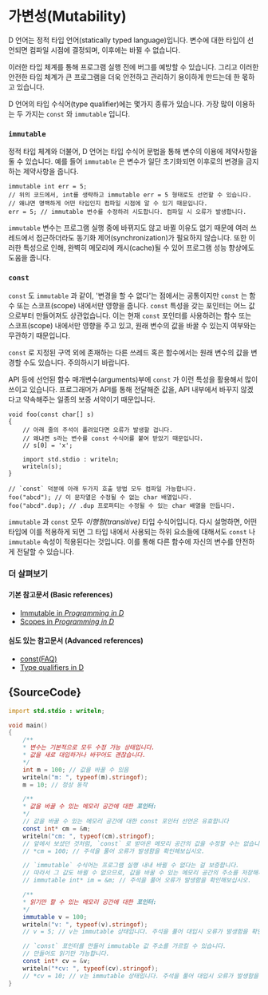 # 가변성(Mutability)

D 언어는 정적 타입 언어(statically typed language)입니다. 변수에 대한 타입이 선언되면 컴파일 시점에 결정되며, 이후에는 바뀔 수 없습니다.

이러한 타입 체계를 통해 프로그램 실행 전에 버그를 예방할 수 있습니다. 그리고 이러한 안전한 타입 체계가 큰 프로그램을 더욱 안전하고 관리하기 용이하게 만드는데 한 몫하고 있습니다.

D 언어의 타입 수식어(type qualifier)에는 몇가지 종류가 있습니다. 가장 많이 이용하는 두 가지는 `const` 와 `immutable` 입니다.

### `immutable`

정적 타입 체계와 더불어, D 언어는 타입 수식어 문법을 통해 변수의 이용에 제약사항을 둘 수 있습니다. 예를 들어 `immutable` 은 변수가 일단 초기화되면 이후로의 변경을 금지하는 제약사항을 줍니다.

    immutable int err = 5;
    // 위의 코드에서, int를 생략하고 immutable err = 5 형태로도 선언할 수 있습니다.
    // 왜냐면 명백하게 어떤 타입인지 컴파일 시점에 알 수 있기 때문입니다.
    err = 5; // immutable 변수를 수정하려 시도합니다. 컴파일 시 오류가 발생합니다.

`immutable` 변수는 프로그램 실행 중에 바뀌지도 않고 바뀔 이유도 없기 때문에 여러 쓰레드에서 접근하더라도 동기화 제어(synchronization)가 필요하지 않습니다. 또한 이러한 특성으로 인해, 완벽히 메모리에 캐시(cache)될 수 있어 프로그램 성능 향상에도 도움을 줍니다.

### `const`

`const` 도 `immutable` 과 같이, '변경을 할 수 없다'는 점에서는 공통이지만 `const` 는 함수 또는 스코프(scope) 내에서만 영향을 줍니다. `const` 특성을 갖는 포인터는 어느 값으로부터 만들어져도 상관없습니다. 이는 현재 `const` 포인터를 사용하려는 함수 또는 스코프(scope) 내에서만 영향을 주고 있고, 원래 변수의 값을 바꿀 수 있는지 여부와는 무관하기 때문입니다.

`const` 로 지정된 구역 외에 존재하는 다른 쓰레드 혹은 함수에서는 원래 변수의 값을 변경할 수도 있습니다. 주의하시기 바랍니다.

API 등에 선언된 함수 매개변수(arguments)부에 `const` 가 이런 특성을 활용해서 많이 쓰이고 있습니다. 프로그래머가 API를 통해 전달해준 값을, API 내부에서 바꾸지 않겠다고 약속해주는 일종의 보증 서약이기 때문입니다.

    void foo(const char[] s)
    {
        // 아래 줄의 주석이 풀려있다면 오류가 발생할 겁니다.
        // 왜냐면 s라는 변수를 const 수식어를 붙여 받았기 때문입니다.
        // s[0] = 'x';

        import std.stdio : writeln;
        writeln(s);
    }

    // `const` 덕분에 아래 두가지 호출 방법 모두 컴파일 가능합니다.
    foo("abcd"); // 이 문자열은 수정될 수 없는 char 배열입니다.
    foo("abcd".dup); // .dup 프로퍼티는 수정될 수 있는 char 배열을 만듭니다.

`immutable` 과 `const` 모두 _이행형(transitive)_ 타입 수식어입니다. 다시 설명하면, 어떤 타입에 이를 적용하게 되면 그 타입 내에서 사용되는 하위 요소들에 대해서도 `const` 나 `immutable` 속성이 적용된다는 것입니다. 이를 통해 다른 함수에 자신의 변수를 안전하게 전달할 수 있습니다.

### 더 살펴보기

#### 기본 참고문서 (Basic references)

- [Immutable in _Programming in D_](http://ddili.org/ders/d.en/const_and_immutable.html)
- [Scopes in _Programming in D_](http://ddili.org/ders/d.en/name_space.html)

#### 심도 있는 참고문서 (Advanced references)

- [const(FAQ)](https://dlang.org/const-faq.html)
- [Type qualifiers in D](https://dlang.org/spec/const3.html)

## {SourceCode}

```d
import std.stdio : writeln;

void main()
{
    /**
    * 변수는 기본적으로 모두 수정 가능 상태입니다.
    * 값을 새로 대입하거나 바꾸어도 괜찮습니다.
    */
    int m = 100; // 값을 바꿀 수 있음
    writeln("m: ", typeof(m).stringof);
    m = 10; // 정상 동작

    /**
    * 값을 바꿀 수 있는 메모리 공간에 대한 포인터:
    */
    // 값을 바꿀 수 있는 메모리 공간에 대한 const 포인터 선언은 유효합니다
    const int* cm = &m;
    writeln("cm: ", typeof(cm).stringof);
    // 앞에서 보셨던 것처럼, `const` 로 받아온 메모리 공간의 값을 수정할 수는 없습니다.
    // *cm = 100; // 주석을 풀어 오류가 발생함을 확인해보십시오.

    // `immutable` 수식어는 프로그램 실행 내내 바뀔 수 없다는 걸 보증합니다.
    // 따라서 그 값도 바뀔 수 없으므로, 값을 바꿀 수 있는 메모리 공간의 주소를 저장해서는 안됩니다.
    // immutable int* im = &m; // 주석을 풀어 오류가 발생함을 확인해보십시오.

    /**
    * 읽기만 할 수 있는 메모리 공간에 대한 포인터:
    */
    immutable v = 100;
    writeln("v: ", typeof(v).stringof);
    // v = 5; // v는 immutable 상태입니다. 주석을 풀어 대입시 오류가 발생함을 확인해보십시오.

    // `const` 포인터를 만들어 immutable 값 주소를 가르킬 수 있습니다.
    // 만들어도 읽기만 가능합니다.
    const int* cv = &v;
    writeln("*cv: ", typeof(cv).stringof);
    // *cv = 10; // v는 immutable 상태입니다. 주석을 풀어 대입시 오류가 발생함을 확인해보십시오.
}
```
